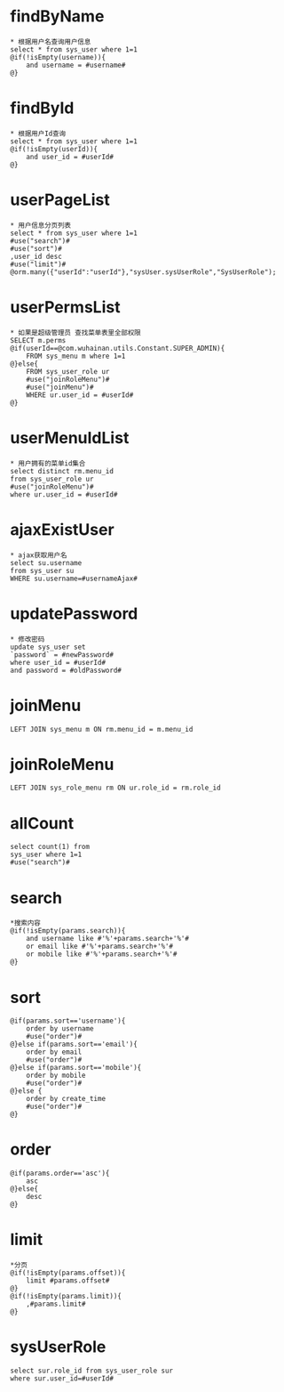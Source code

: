findByName
===
    * 根据用户名查询用户信息
    select * from sys_user where 1=1
    @if(!isEmpty(username)){
        and username = #username#
    @}
findById
===
    * 根据用户Id查询
    select * from sys_user where 1=1
    @if(!isEmpty(userId)){
        and user_id = #userId#
    @}
userPageList
===
    * 用户信息分页列表
    select * from sys_user where 1=1
    #use("search")#
    #use("sort")#
    ,user_id desc
    #use("limit")#
    @orm.many({"userId":"userId"},"sysUser.sysUserRole","SysUserRole");
userPermsList
===
    * 如果是超级管理员 查找菜单表里全部权限
   	SELECT m.perms 
   	@if(userId==@com.wuhainan.utils.Constant.SUPER_ADMIN){
   	    FROM sys_menu m where 1=1
    @}else{
        FROM sys_user_role ur
        #use("joinRoleMenu")#
        #use("joinMenu")#
        WHERE ur.user_id = #userId#
    @}
userMenuIdList
===
    * 用户拥有的菜单id集合
    select distinct rm.menu_id 
    from sys_user_role ur 			
    #use("joinRoleMenu")#
    where ur.user_id = #userId#

ajaxExistUser
===
    * ajax获取用户名
    select su.username  
    from sys_user su 
    WHERE su.username=#usernameAjax#
updatePassword
===
    * 修改密码
    update sys_user set 
    `password` = #newPassword#
    where user_id = #userId# 
    and password = #oldPassword#
joinMenu
===
    LEFT JOIN sys_menu m ON rm.menu_id = m.menu_id
joinRoleMenu
===
    LEFT JOIN sys_role_menu rm ON ur.role_id = rm.role_id
allCount
===
    select count(1) from
    sys_user where 1=1
    #use("search")#        
search
===
    *搜索内容
    @if(!isEmpty(params.search)){
        and username like #'%'+params.search+'%'#
        or email like #'%'+params.search+'%'#
        or mobile like #'%'+params.search+'%'#
    @} 
sort
===
    @if(params.sort=='username'){
        order by username
        #use("order")#
    @}else if(params.sort=='email'){
        order by email
        #use("order")#
    @}else if(params.sort=='mobile'){
        order by mobile
        #use("order")#
    @}else {
        order by create_time
        #use("order")#
    @}
order
===
    @if(params.order=='asc'){
        asc
    @}else{
        desc
    @}           
limit
===
    *分页
    @if(!isEmpty(params.offset)){
        limit #params.offset#   
    @}
    @if(!isEmpty(params.limit)){
        ,#params.limit#
    @}    
    
sysUserRole
===
    select sur.role_id from sys_user_role sur
    where sur.user_id=#userId#
